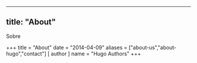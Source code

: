 
---
title: "About"
---

Sobre

+++
title = "About"
date = "2014-04-09"
aliases = ["about-us","about-hugo","contact"]
[ author ]
  name = "Hugo Authors"
+++

